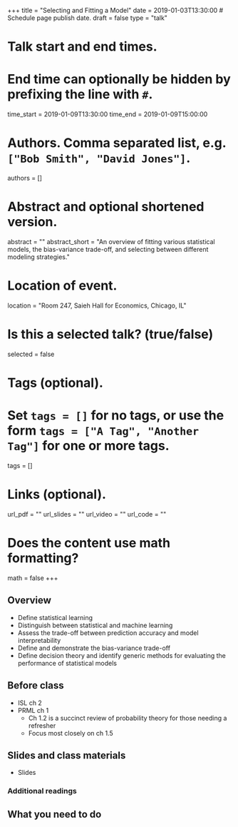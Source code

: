 +++
title = "Selecting and Fitting a Model"
date = 2019-01-03T13:30:00  # Schedule page publish date.
draft = false
type = "talk"

# Talk start and end times.
#   End time can optionally be hidden by prefixing the line with `#`.
time_start = 2019-01-09T13:30:00
time_end = 2019-01-09T15:00:00

# Authors. Comma separated list, e.g. `["Bob Smith", "David Jones"]`.
authors = []

# Abstract and optional shortened version.
abstract = ""
abstract_short = "An overview of fitting various statistical models, the bias-variance trade-off, and selecting between different modeling strategies."

# Location of event.
location = "Room 247, Saieh Hall for Economics, Chicago, IL"

# Is this a selected talk? (true/false)
selected = false

# Tags (optional).
#   Set `tags = []` for no tags, or use the form `tags = ["A Tag", "Another Tag"]` for one or more tags.
tags = []

# Links (optional).
url_pdf = ""
url_slides = ""
url_video = ""
url_code = ""

# Does the content use math formatting?
math = false
+++

## Overview

* Define statistical learning
* Distinguish between statistical and machine learning
* Assess the trade-off between prediction accuracy and model interpretability
* Define and demonstrate the bias-variance trade-off
* Define decision theory and identify generic methods for evaluating the performance of statistical models

## Before class

* ISL ch 2
* PRML ch 1
    * Ch 1.2 is a succinct review of probability theory for those needing a refresher
    * Focus most closely on ch 1.5

## Slides and class materials

* Slides

### Additional readings


## What you need to do

